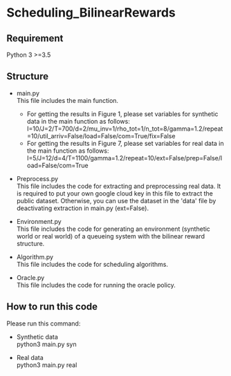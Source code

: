 # Scheduling_BilinearRewards


## Requirement
 Python 3 >=3.5

## Structure
  * main.py\
    This file includes the main function.
    * For getting the results in Figure 1, please set variables for synthetic data in the main function as follows:\
   I=10/J=2/T=700/d=2/mu_inv=1/rho_tot=1/n_tot=8/gamma=1.2/repeat=10/util_arriv=False/load=False/com=True/fix=False 
    * For getting the results in Figure 7, please set variables for real data in the main function as follows:\
   I=5/J=12/d=4/T=1100/gamma=1.2/repeat=10/ext=False/prep=False/load=False/com=True

  * Preprocess.py\
  This file includes the code for extracting and preprocessing real data. It is required to put your own google cloud key in this file to extract the public dataset. Otherwise, you can use the dataset in the 'data' file by deactivating extraction in main.py (ext=False).

  * Environment.py\
  This file includes the code for generating an environment (synthetic world or real world) of a queueing system with the bilinear reward structure. 
  
  * Algorithm.py\
  This file includes the code for scheduling algorithms.

  * Oracle.py\
  This file includes the code for running the oracle policy.

## How to run this code
Please run this command:

 * Synthetic data\
 python3 main.py syn

 * Real data\
 python3 main.py real
